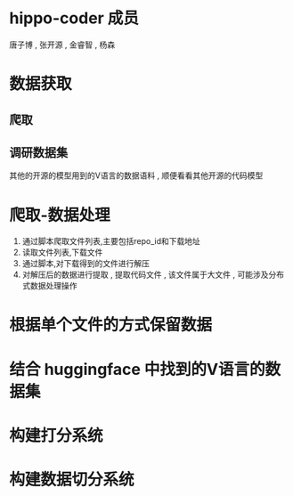 # hippo-coder 成员
唐子博 , 张开源 , 金睿智 , 杨森
# 数据获取
## 爬取
## 调研数据集
其他的开源的模型用到的V语言的数据语料 , 顺便看看其他开源的代码模型
# 爬取-数据处理
1. 通过脚本爬取文件列表,主要包括repo_id和下载地址
2. 读取文件列表,下载文件
3. 通过脚本,对下载得到的文件进行解压
4. 对解压后的数据进行提取 , 提取代码文件 , 该文件属于大文件 , 可能涉及分布式数据处理操作
# 根据单个文件的方式保留数据
# 结合 huggingface 中找到的V语言的数据集
# 构建打分系统
# 构建数据切分系统
